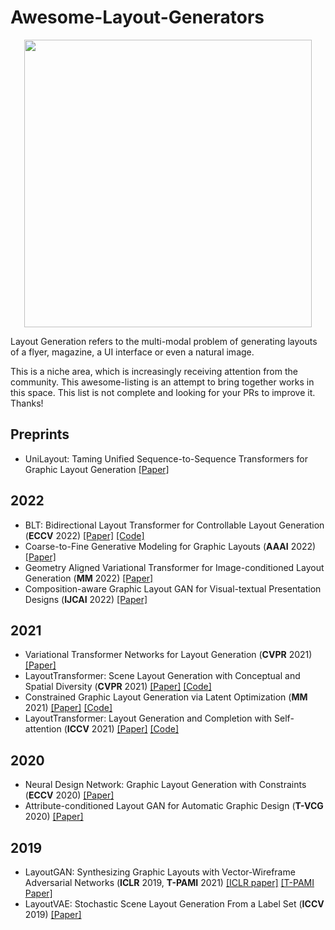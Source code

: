 # Awesome-Layout-Generators


<p align="center">
  <img width="460" src="https://user-images.githubusercontent.com/4231550/208363109-b1217d73-5054-43e7-895d-8f583399821f.png">
</p>

Layout Generation refers to the multi-modal problem of generating layouts of a flyer, magazine, a UI interface or even a natural image.

This is a niche area, which is increasingly receiving attention from the community. This awesome-listing is an attempt to bring together works in this space. This list is not complete and looking for your PRs to improve it. Thanks!


## Preprints
- UniLayout: Taming Unified Sequence-to-Sequence Transformers for Graphic Layout Generation [[Paper]](https://arxiv.org/abs/2208.08037)

## 2022
- BLT: Bidirectional Layout Transformer for Controllable Layout Generation (**ECCV** 2022) [[Paper]](https://arxiv.org/abs/2112.05112) [[Code]](https://github.com/google-research/google-research/tree/master/layout-blt)
- Coarse-to-Fine Generative Modeling for Graphic Layouts (**AAAI** 2022) [[Paper]](https://www.microsoft.com/en-us/research/uploads/prod/2022/01/Coarse-to-Fine-Generative-Modeling-for-Graphic-Layouts.pdf)
- Geometry Aligned Variational Transformer for Image-conditioned Layout Generation (**MM** 2022) [[Paper]](https://arxiv.org/abs/2209.00852)
- Composition-aware Graphic Layout GAN for Visual-textual Presentation Designs (**IJCAI** 2022) [[Paper]](https://arxiv.org/abs/2205.00303)

## 2021
- Variational Transformer Networks for Layout Generation (**CVPR** 2021) [[Paper]](https://arxiv.org/abs/2104.02416)
- LayoutTransformer: Scene Layout Generation with Conceptual and Spatial Diversity (**CVPR** 2021) [[Paper]](https://openaccess.thecvf.com/content/CVPR2021/html/Yang_LayoutTransformer_Scene_Layout_eneration_With_Conceptual_and_Spatial_Diversity_CVPR_2021_paper.html) [[Code]](https://github.com/davidhalladay/LayoutTransformer)
- Constrained Graphic Layout Generation via Latent Optimization (**MM** 2021) [[Paper]](https://arxiv.org/abs/2108.00871) [[Code]](https://github.com/ktrk115/const_layout)
- LayoutTransformer: Layout Generation and Completion with Self-attention (**ICCV** 2021) [[Paper]](https://arxiv.org/abs/2006.14615) [[Code]](https://github.com/kampta/DeepLayout)

## 2020
- Neural Design Network: Graphic Layout Generation with Constraints (**ECCV** 2020) [[Paper]](https://arxiv.org/abs/1912.09421)
- Attribute-conditioned Layout GAN for Automatic Graphic Design (**T-VCG** 2020) [[Paper]](https://arxiv.org/abs/2009.05284) 

## 2019
- LayoutGAN: Synthesizing Graphic Layouts with Vector-Wireframe Adversarial Networks (**ICLR** 2019, **T-PAMI** 2021) [[ICLR paper]](https://openreview.net/pdf?id=HJxB5sRcFQ) [[T-PAMI Paper]](https://ieeexplore.ieee.org/stamp/stamp.jsp?tp=&arnumber=8948239)
- LayoutVAE: Stochastic Scene Layout Generation From a Label Set (**ICCV** 2019) [[Paper]](https://arxiv.org/abs/1907.10719)
